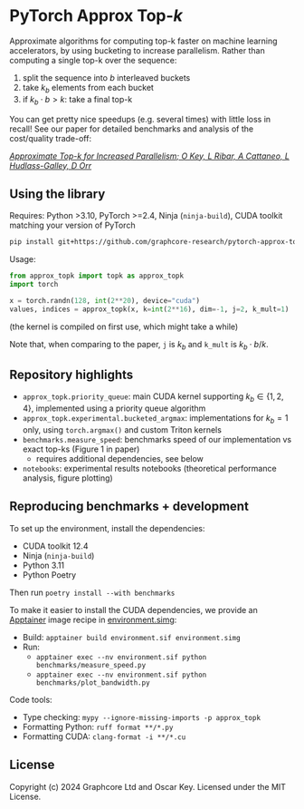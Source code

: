 # PyTorch Approx Top-$k$

Approximate algorithms for computing top-k faster on machine learning accelerators, by using bucketing to increase parallelism.
Rather than computing a single top-k over the sequence:
1. split the sequence into $b$ interleaved buckets
2. take $k_b$ elements from each bucket
3. if $k_b \cdot b > k$: take a final top-k

You can get pretty nice speedups (e.g. several times) with little loss in recall!
See our paper for detailed benchmarks and analysis of the cost/quality trade-off:

_[
  Approximate Top-k for Increased Parallelism;
  O Key, L Ribar, A Cattaneo, L Hudlass-Galley, D Orr
](https://oscarkey.github.io/approx-topk.html)_

## Using the library
Requires: Python >3.10, PyTorch >=2.4, Ninja (`ninja-build`), CUDA toolkit matching your version of PyTorch
```sh
pip install git+https://github.com/graphcore-research/pytorch-approx-topk.git
```

Usage:

```py
from approx_topk import topk as approx_topk
import torch

x = torch.randn(128, int(2**20), device="cuda")
values, indices = approx_topk(x, k=int(2**16), dim=-1, j=2, k_mult=1)
```
(the kernel is compiled on first use, which might take a while)

Note that, when comparing to the paper, `j` is $k_b$ and `k_mult` is $k_b \cdot b / k$.

## Repository highlights
- `approx_topk.priority_queue`: main CUDA kernel supporting $k_b \in \{1,2,4\}$, implemented using a priority queue algorithm
- `approx_topk.experimental.bucketed_argmax`: implementations for $k_b=1$ only, using `torch.argmax()` and custom Triton kernels
- `benchmarks.measure_speed`: benchmarks speed of our implementation vs exact top-ks (Figure 1 in paper)
  - requires additional dependencies, see below
- `notebooks`: experimental results notebooks (theoretical performance analysis, figure plotting)

## Reproducing benchmarks + development
To set up the environment, install the dependencies:
- CUDA toolkit 12.4
- Ninja (`ninja-build`)
- Python 3.11
- Python Poetry

Then run `poetry install --with benchmarks`

To make it easier to install the CUDA dependencies, we provide an [Apptainer](https://apptainer.org/) image recipe in [environment.simg](environment.simg):
- Build: `apptainer build environment.sif environment.simg`
- Run:
  - `apptainer exec --nv environment.sif python benchmarks/measure_speed.py`
  - `apptainer exec --nv environment.sif python benchmarks/plot_bandwidth.py`

Code tools:
- Type checking: `mypy --ignore-missing-imports -p approx_topk`
- Formatting Python: `ruff format **/*.py`
- Formatting CUDA: `clang-format -i **/*.cu`

## License

Copyright (c) 2024 Graphcore Ltd and Oscar Key. Licensed under the MIT License.
